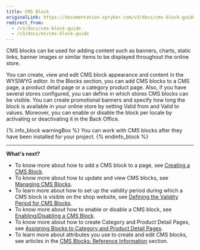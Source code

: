 ```yaml
---
title: CMS Block
originalLink: https://documentation.spryker.com/v3/docs/cms-block-guide
redirect_from:
  - /v3/docs/cms-block-guide
  - /v3/docs/en/cms-block-guide
---
```


CMS blocks can be used for adding content such as banners, charts, static links, banner images or similar items to be displayed throughout the online store.

You can create, view and edit CMS block appearance and content in the WYSIWYG editor. In the Blocks section, you can add CMS blocks to a CMS page, a product detail page or a category product page. Also, if you have several stores configured, you can define in which stores CMS blocks can be visible. You can create promotional banners and specify how long the block is available in your online store by setting Valid from and Valid to values. Moreover, you can enable or disable the block per locale by activating or deactivating it in the Back Office.

{% info_block warningBox %}
You can work with CMS blocks after they have been installed for your project.
{% endinfo_block %}

***
**What's next?**

* To know more about how to add a CMS block to a page, see [Creating a CMS Block](/docs/scos/dev/user-guides/202001.0/back-office-user-guide/content-management/blocks/creating-a-cms-block.html).
* To know more about how to update and view CMS blocks, see [Managing CMS Blocks](/docs/scos/dev/user-guides/202001.0/back-office-user-guide/content-management/blocks/managing-cms-blocks.html).
* To learn more about how to set up the validity period during which a CMS block is visible on the shop website, see [Defining the Validity Period for CMS Blocks](/docs/scos/dev/user-guides/202001.0/back-office-user-guide/content-management/blocks/defining-validity-period-for-cms-blocks.html).
* To know more about how to enable or disable a CMS block, see [Enabling/Disabling a CMS Block](https://documentation.spryker.com/v4/docs/managing-cms-blocks#activating-or-deactivating-a-cms-block).
* To know more about how to create Category and Product Detail Pages, see [Assigning Blocks to Category and Product Detail Pages](/docs/scos/dev/user-guides/202001.0/back-office-user-guide/content-management/blocks/assigning-blocks-to-category-or-product-pages.html).
* To learn more about attributes you use to create and edit CMS blocks, see articles in the [CMS Blocks: Reference Information](/docs/scos/dev/user-guides/202001.0/back-office-user-guide/content-management/blocks/references/cms-block-reference-information.html) section.
